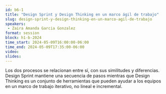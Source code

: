 ```yaml
---
id: b6-1
title: "Design Sprint y Design Thinking en un marco ágil de trabajo"
slug: design-sprint-y-design-thinking-en-un-marco-agil-de-trabajo
speakers:
 - Zaira Amanda Garcia Gonzalez
format: session
block: h1-b-2024
time_start: 2024-05-09T16:00:00-06:00
time_end: 2024-05-09T17:35:00-06:00
video:
slides:
---
```


Los dos procesos se relacionan entre sí, con sus similitudes y diferencias. Design Sprint mantiene una secuencia de pasos mientras que Design Thinking es un conjunto de herramientas que  pueden ayudar a los equipos en un marco de trabajo iterativo, no lineal e incremental.
